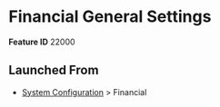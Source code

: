 # Financial General Settings

**Feature ID** 22000

## Launched From

- [System Configuration](System%20Configuration.md) > Financial











































































